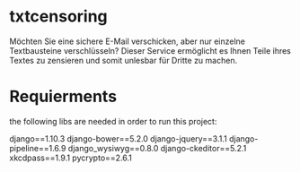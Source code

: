 # txtcensoring
Möchten Sie eine sichere E-Mail verschicken, aber nur einzelne Textbausteine verschlüsseln? Dieser Service ermöglicht es Ihnen Teile ihres Textes zu zensieren und somit unlesbar für Dritte zu machen.

# Requierments
the following libs are needed in order to run this project:

django==1.10.3
django-bower==5.2.0
django-jquery==3.1.1
django-pipeline==1.6.9
django_wysiwyg==0.8.0
django-ckeditor==5.2.1
xkcdpass==1.9.1
pycrypto==2.6.1
